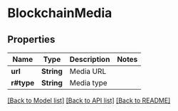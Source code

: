 # BlockchainMedia

## Properties

Name | Type | Description | Notes
------------ | ------------- | ------------- | -------------
**url** | **String** | Media URL | 
**r#type** | **String** | Media type | 

[[Back to Model list]](../README.md#documentation-for-models) [[Back to API list]](../README.md#documentation-for-api-endpoints) [[Back to README]](../README.md)


